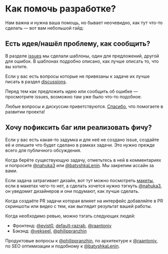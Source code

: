 # Как помочь разработке?

Нам важна и нужна ваша помощь, но бывает неочевидно, как тут что-то сделать — вот вам небольшой гайд:  

## Есть идея/нашёл проблему, как сообщить?

В разделе [issues](https://github.com/razrabs-media/journal/issues) мы сделали шаблоны, один для предложений, другой для ошибок. В шаблонах подробно описано, как лучше описать то, что вы хотите.  

Если у вас есть вопросы которые не привязаны к задаче их лучше писать в раздел [discussions](https://github.com/razrabs-media/journal/discussions).  

Перед тем как предложить идею или сообщить об ошибке — просмотрите issues, возможно там уже было что-то подобное.  

Любые вопросы и дискуссии приветствуются. [Спасибо](https://github.com/razrabs-media/journal/issues/327), что помогаете в развитии проекта!

## Хочу пофиксить баг или реализовать фичу?

Если у вас есть какая-то задумка и для неё не создано issue, создайте её и опишите что будет сделано в рамках задачи. Это нужно прежде всего для публичного обсуждения.  

Когда берёте существующую задачу, отметьтесь в ней в комментариях и попросите [@nahuka3](https://github.com/nahuka3) или [@batyshkaLenin](https://github.com/batyshkaLenin). Мы закрепим ассайн за вами.  

Если задача затрагивает дизайн, вот тут можно посмотреть [макеты](https://www.figma.com/file/NO0RmwhfZnsOjW1cexIVEW/%F0%9F%94%B8-rzrbs?node-id=60%3A2), если в макетах чего-то нет, а сделать хочется нужно тэгнуть [@nahuka3](https://github.com/nahuka3), он уведомит дизайнеров и они подумают, как лучше сделать.

Когда создаёте PR задачи которая влияет на интерфейс добавляйте в PR скриншоты или видео с тем, как выглядит результат вашей работы.  

Когда необходимо ревью, можно тэгать следующих людей:  
- Фронтенд: [@evist0](https://github.com/evist0), [default-razrab](https://github.com/default-razrab), [@raantoniv](https://github.com/raantoniv)
- Бэкэнд: [@vekseel](https://github.com/vekseel), [@philippranzhin](https://github.com/philippranzhin)

Продуктовые вопросы к [@philippranzhin](https://github.com/philippranzhin), по архитектуре к [@raantoniv](https://github.com/raantoniv), по SEO оптимизации и подобному к [@batyshkaLenin](https://github.com/batyshkaLenin).
